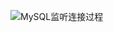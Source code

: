![MySQL监听连接过程](https://user-images.githubusercontent.com/25765021/166474588-2859a4af-fb0c-40bf-a41c-be5e5e01713a.png)
